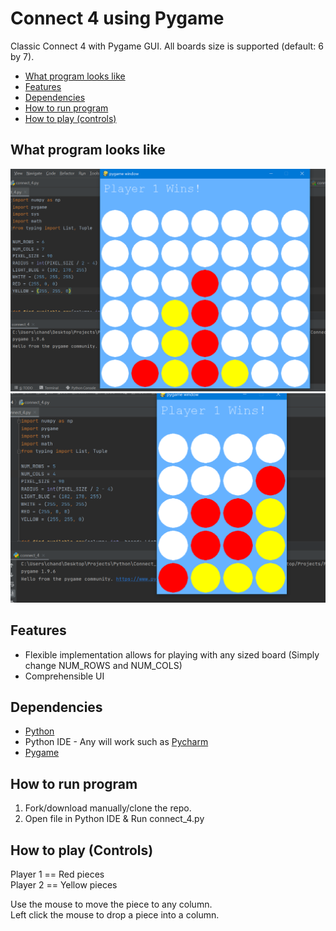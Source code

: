 # Connect 4 using Pygame
Classic Connect 4 with Pygame GUI. All boards size is supported (default: 6 by 7).

* [What program looks like](#what-program-looks-like)
* [Features](#features)
* [Dependencies](#dependencies)
* [How to run program](#how-to-run-program)
* [How to play (controls)](#how-to-play-controls)

## What program looks like

![6 by 7 board - Vertical Win](pictures/connect_4_pic_2.png "6 by 7 board - Vertical Win")
![5 by 4 board - Diagonal Win](pictures/connect_4_pic_3.png "5 by 4 board - Diagonal Win")

## Features

* Flexible implementation allows for playing with any sized board (Simply change NUM_ROWS and NUM_COLS)
* Comprehensible UI

## Dependencies

* [Python](https://www.python.org/downloads/)
* Python IDE - Any will work such as [Pycharm](https://www.jetbrains.com/pycharm/download/)
* [Pygame](https://www.pygame.org/download.shtml)

## How to run program

1. Fork/download manually/clone the repo.
2. Open file in Python IDE & Run connect_4.py

## How to play (Controls)

Player 1 == Red pieces <br/>
Player 2 == Yellow pieces

Use the mouse to move the piece to any column. <br/>
Left click the mouse to drop a piece into a column.
